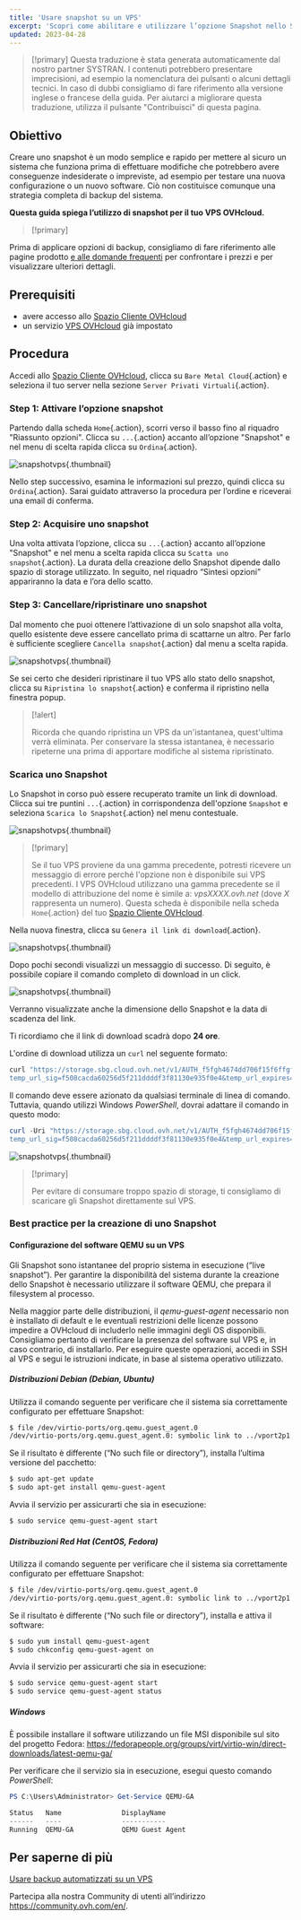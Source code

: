 ```yaml
---
title: 'Usare snapshot su un VPS'
excerpt: 'Scopri come abilitare e utilizzare l’opzione Snapshot nello Spazio Cliente OVHcloud'
updated: 2023-04-28
---
```


> [!primary]
> Questa traduzione è stata generata automaticamente dal nostro partner SYSTRAN. I contenuti potrebbero presentare imprecisioni, ad esempio la nomenclatura dei pulsanti o alcuni dettagli tecnici. In caso di dubbi consigliamo di fare riferimento alla versione inglese o francese della guida. Per aiutarci a migliorare questa traduzione, utilizza il pulsante "Contribuisci" di questa pagina.
>

## Obiettivo

Creare uno snapshot è un modo semplice e rapido per mettere al sicuro un sistema che funziona prima di effettuare modifiche che potrebbero avere conseguenze indesiderate o impreviste, ad esempio per testare una nuova configurazione o un nuovo software. Ciò non costituisce comunque una strategia completa di backup del sistema.

**Questa guida spiega l’utilizzo di snapshot per il tuo VPS OVHcloud.**

> [!primary]
>
Prima di applicare opzioni di backup, consigliamo di fare riferimento alle pagine prodotto [e alle domande frequenti](https://www.ovhcloud.com/it/vps/options/) per confrontare i prezzi e per visualizzare ulteriori dettagli.
>

## Prerequisiti

- avere accesso allo [Spazio Cliente OVHcloud](https://www.ovh.com/auth/?action=gotomanager&from=https://www.ovh.it/&ovhSubsidiary=it)
- un servizio [VPS OVHcloud](https://www.ovhcloud.com/it/vps/) già impostato


## Procedura

Accedi allo [Spazio Cliente OVHcloud](https://www.ovh.com/auth/?action=gotomanager&from=https://www.ovh.it/&ovhSubsidiary=it), clicca su `Bare Metal Cloud`{.action} e seleziona il tuo server nella sezione `Server Privati Virtuali`{.action}.

### Step 1: Attivare l’opzione snapshot

Partendo dalla scheda `Home`{.action}, scorri verso il basso fino al riquadro "Riassunto opzioni". Clicca su `...`{.action} accanto all’opzione "Snapshot" e nel menu di scelta rapida clicca su `Ordina`{.action}.

![snapshotvps](images/snapshot_vps_step1b.png){.thumbnail}

Nello step successivo, esamina le informazioni sul prezzo, quindi clicca su `Ordina`{.action}. Sarai guidato attraverso la procedura per l’ordine e riceverai una email di conferma.

### Step 2: Acquisire uno snapshot

Una volta attivata l’opzione, clicca su `...`{.action} accanto all’opzione "Snapshot" e nel menu a scelta rapida clicca su `Scatta uno snapshot`{.action}. La durata della creazione dello Snapshot dipende dallo spazio di storage utilizzato. In seguito, nel riquadro “Sintesi opzioni” appariranno la data e l’ora dello scatto.

### Step 3: Cancellare/ripristinare uno snapshot

Dal momento che puoi ottenere l’attivazione di un solo snapshot alla volta, quello esistente deve essere cancellato prima di scattarne un altro. Per farlo è sufficiente scegliere `Cancella snapshot`{.action} dal menu a scelta rapida.

![snapshotvps](images/snapshot_vps_step2.png){.thumbnail}

Se sei certo che desideri ripristinare il tuo VPS allo stato dello snapshot, clicca su `Ripristina lo snapshot`{.action} e conferma il ripristino nella finestra popup.

> [!alert]
>
> Ricorda che quando ripristina un VPS da un'istantanea, quest'ultima verrà eliminata. Per conservare la stessa istantanea, è necessario ripeterne una prima di apportare modifiche al sistema ripristinato.
>

### Scarica uno Snapshot

Lo Snapshot in corso può essere recuperato tramite un link di download. Clicca sui tre puntini `...`{.action} in corrispondenza dell'opzione `Snapshot` e seleziona `Scarica lo Snapshot`{.action} nel menu contestuale.

![snapshotvps](images/snapshot_vps03.png){.thumbnail}

> [!primary]
>
> Se il tuo VPS proviene da una gamma precedente, potresti ricevere un messaggio di errore perché l'opzione non è disponibile sui VPS precedenti. I VPS OVHcloud utilizzano una gamma precedente se il modello di attribuzione del nome è simile a: *vpsXXXX.ovh.net* (dove *X* rappresenta un numero). Questa scheda è disponibile nella scheda `Home`{.action} del tuo [Spazio Cliente OVHcloud](https://www.ovh.com/auth/?action=gotomanager&from=https://www.ovh.it/&ovhSubsidiary=it).
>

Nella nuova finestra, clicca su `Genera il link di download`{.action}.

![snapshotvps](images/snapshot_vps04.png){.thumbnail}

Dopo pochi secondi visualizzi un messaggio di successo. Di seguito, è possibile copiare il comando completo di download in un click.

![snapshotvps](images/snapshot_vps05.png){.thumbnail}

Verranno visualizzate anche la dimensione dello Snapshot e la data di scadenza del link.

Ti ricordiamo che il link di download scadrà dopo **24 ore**.

L'ordine di download utilizza un `curl` nel seguente formato:

```bash
curl "https://storage.sbg.cloud.ovh.net/v1/AUTH_f5fgh4674dd706f15f6ffgf4z667d3f4g5f05/glance/5ceg3f93-8b49-436b-aefe-4185f9fc3f78?
temp_url_sig=f508cacda60256d5f211ddddf3f81130e935f0e4&temp_url_expires=1678247579" --output vps-x11x11xyy.vps.ovh.net --fail
```

Il comando deve essere azionato da qualsiasi terminale di linea di comando. Tuttavia, quando utilizzi Windows *PowerShell*, dovrai adattare il comando in questo modo:

```powershell
curl -Uri "https://storage.sbg.cloud.ovh.net/v1/AUTH_f5fgh4674dd706f15f6ffgf4z667d3f4g5f05/glance/5ceg3f93-8b49-436b-aefe-4185f9fc3f78?
temp_url_sig=f508cacda60256d5f211ddddf3f81130e935f0e4&temp_url_expires=1678247579" -OutFile vps-x11x11xyy.vps.ovh.net
```

![snapshotvps](images/snapshot_vps06.png){.thumbnail}

> [!primary]
>
> Per evitare di consumare troppo spazio di storage, ti consigliamo di scaricare gli Snapshot direttamente sul VPS.
>


### Best practice per la creazione di uno Snapshot

#### Configurazione del software QEMU su un VPS

Gli Snapshot sono istantanee del proprio sistema in esecuzione (“live snapshot”). Per garantire la disponibilità del sistema durante la creazione dello Snapshot è necessario utilizzare il software QEMU, che  prepara il filesystem al processo.

Nella maggior parte delle distribuzioni, il *qemu-guest-agent* necessario non è installato di default e le eventuali restrizioni delle licenze possono impedire a OVHcloud di includerlo nelle immagini degli OS disponibili. Consigliamo pertanto di verificare la presenza del software sul VPS e, in caso contrario, di installarlo. Per eseguire queste operazioni, accedi in SSH al VPS e segui le istruzioni indicate, in base al sistema operativo utilizzato.

##### **Distribuzioni Debian (Debian, Ubuntu)**

Utilizza il comando seguente per verificare che il sistema sia correttamente configurato per effettuare Snapshot:

```bash
$ file /dev/virtio-ports/org.qemu.guest_agent.0
/dev/virtio-ports/org.qemu.guest_agent.0: symbolic link to ../vport2p1
```

Se il risultato è differente (“No such file or directory”), installa l’ultima versione del pacchetto:

```bash
$ sudo apt-get update
$ sudo apt-get install qemu-guest-agent
```

Avvia il servizio per assicurarti che sia in esecuzione:

```bash
$ sudo service qemu-guest-agent start
```

##### **Distribuzioni Red Hat (CentOS, Fedora)**

Utilizza il comando seguente per verificare che il sistema sia correttamente configurato per effettuare Snapshot:

```bash
$ file /dev/virtio-ports/org.qemu.guest_agent.0
/dev/virtio-ports/org.qemu.guest_agent.0: symbolic link to ../vport2p1
```

Se il risultato è differente (“No such file or directory”), installa e attiva il software:

```bash
$ sudo yum install qemu-guest-agent
$ sudo chkconfig qemu-guest-agent on
```

Avvia il servizio per assicurarti che sia in esecuzione:

```bash
$ sudo service qemu-guest-agent start
$ sudo service qemu-guest-agent status
```

##### **Windows**

È possibile installare il software utilizzando un file MSI disponibile sul sito del progetto Fedora: <https://fedorapeople.org/groups/virt/virtio-win/direct-downloads/latest-qemu-ga/>

Per verificare che il servizio sia in esecuzione, esegui questo comando *PowerShell*:

```powershell
PS C:\Users\Administrator> Get-Service QEMU-GA

Status   Name               DisplayName
------   ----               -----------
Running  QEMU-GA            QEMU Guest Agent
```

## Per saperne di più

[Usare backup automatizzati su un VPS](/pages/cloud/vps/using-automated-backups-on-a-vps)


Partecipa alla nostra Community di utenti all’indirizzo <https://community.ovh.com/en/>.